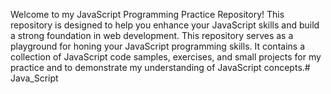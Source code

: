 Welcome to my JavaScript Programming Practice Repository! 
This repository is designed to help you enhance your JavaScript skills and build a strong foundation in web development. 
This repository serves as a playground for honing your JavaScript programming skills. 
It contains a collection of JavaScript code samples, exercises, and small projects for my practice and to demonstrate my understanding of JavaScript concepts.# Java_Script
